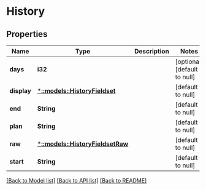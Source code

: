 # History

## Properties
Name | Type | Description | Notes
------------ | ------------- | ------------- | -------------
**days** | **i32** |  | [optional] [default to null]
**display** | [***::models::HistoryFieldset**](HistoryFieldset.md) |  | [default to null]
**end** | **String** |  | [default to null]
**plan** | **String** |  | [default to null]
**raw** | [***::models::HistoryFieldsetRaw**](HistoryFieldsetRaw.md) |  | [default to null]
**start** | **String** |  | [default to null]

[[Back to Model list]](../README.md#documentation-for-models) [[Back to API list]](../README.md#documentation-for-api-endpoints) [[Back to README]](../README.md)


